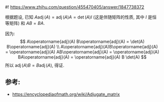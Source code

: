 #! https://www.zhihu.com/question/455470405/answer/1847738372


[comment]: <> (Answer URL: https://www.zhihu.com/question/455470405/answer/1847738372)
[comment]: <> "已知矩阵A和B满足A×B＝B×A，怎么证明adjA×B＝B×adjA？其中adjA是矩阵A的伴随矩阵？"
[comment]: <> (Author Name: https://www.zhihu.com/people/quarrying)


根据题设, 已知 $A\operatorname{adj}(A) = \operatorname{adj}(A)A = \det(A) I$ (这是伴随矩阵的性质, 其中 $I$ 是恒等矩阵) 和 $AB = BA$.

因为: 
$$
A\operatorname{adj}(A) B\operatorname{adj}(A) = \det(A) B\operatorname{adj}(A) \\
A\operatorname{adj}(A)B\operatorname{adj}(A) = \operatorname{adj}(A) AB\operatorname{adj}(A) = \operatorname{adj}(A) BA\operatorname{adj}(A) = \operatorname{adj}(A) B \det(A)
$$
所以 $\operatorname{adj}(A) B = B \operatorname{adj}(A)$, 得证.

## 参考:
- https://encyclopediaofmath.org/wiki/Adjugate_matrix

